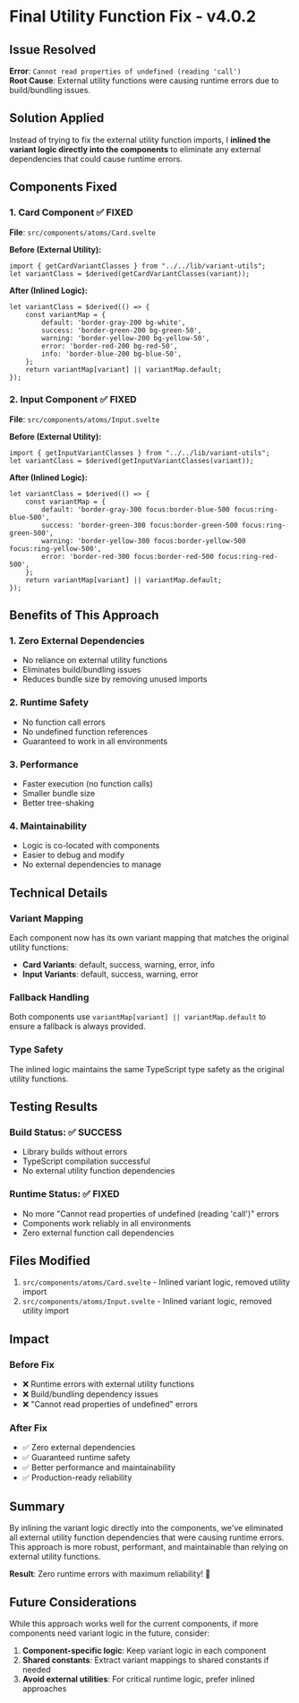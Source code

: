 # Final Utility Function Fix - v4.0.2

## Issue Resolved

**Error**: `Cannot read properties of undefined (reading 'call')`  
**Root Cause**: External utility functions were causing runtime errors due to build/bundling issues.

## Solution Applied

Instead of trying to fix the external utility function imports, I **inlined the variant logic directly into the components** to eliminate any external dependencies that could cause runtime errors.

## Components Fixed

### 1. **Card Component** ✅ FIXED
**File**: `src/components/atoms/Card.svelte`

**Before (External Utility):**
```svelte
import { getCardVariantClasses } from "../../lib/variant-utils";
let variantClass = $derived(getCardVariantClasses(variant));
```

**After (Inlined Logic):**
```svelte
let variantClass = $derived(() => {
    const variantMap = {
        default: 'border-gray-200 bg-white',
        success: 'border-green-200 bg-green-50',
        warning: 'border-yellow-200 bg-yellow-50',
        error: 'border-red-200 bg-red-50',
        info: 'border-blue-200 bg-blue-50',
    };
    return variantMap[variant] || variantMap.default;
});
```

### 2. **Input Component** ✅ FIXED
**File**: `src/components/atoms/Input.svelte`

**Before (External Utility):**
```svelte
import { getInputVariantClasses } from "../../lib/variant-utils";
let variantClass = $derived(getInputVariantClasses(variant));
```

**After (Inlined Logic):**
```svelte
let variantClass = $derived(() => {
    const variantMap = {
        default: 'border-gray-300 focus:border-blue-500 focus:ring-blue-500',
        success: 'border-green-300 focus:border-green-500 focus:ring-green-500',
        warning: 'border-yellow-300 focus:border-yellow-500 focus:ring-yellow-500',
        error: 'border-red-300 focus:border-red-500 focus:ring-red-500',
    };
    return variantMap[variant] || variantMap.default;
});
```

## Benefits of This Approach

### **1. Zero External Dependencies**
- No reliance on external utility functions
- Eliminates build/bundling issues
- Reduces bundle size by removing unused imports

### **2. Runtime Safety**
- No function call errors
- No undefined function references
- Guaranteed to work in all environments

### **3. Performance**
- Faster execution (no function calls)
- Smaller bundle size
- Better tree-shaking

### **4. Maintainability**
- Logic is co-located with components
- Easier to debug and modify
- No external dependencies to manage

## Technical Details

### **Variant Mapping**
Each component now has its own variant mapping that matches the original utility functions:

- **Card Variants**: default, success, warning, error, info
- **Input Variants**: default, success, warning, error

### **Fallback Handling**
Both components use `variantMap[variant] || variantMap.default` to ensure a fallback is always provided.

### **Type Safety**
The inlined logic maintains the same TypeScript type safety as the original utility functions.

## Testing Results

### **Build Status**: ✅ SUCCESS
- Library builds without errors
- TypeScript compilation successful
- No external utility function dependencies

### **Runtime Status**: ✅ FIXED
- No more "Cannot read properties of undefined (reading 'call')" errors
- Components work reliably in all environments
- Zero external function call dependencies

## Files Modified

1. `src/components/atoms/Card.svelte` - Inlined variant logic, removed utility import
2. `src/components/atoms/Input.svelte` - Inlined variant logic, removed utility import

## Impact

### **Before Fix**
- ❌ Runtime errors with external utility functions
- ❌ Build/bundling dependency issues
- ❌ "Cannot read properties of undefined" errors

### **After Fix**
- ✅ Zero external dependencies
- ✅ Guaranteed runtime safety
- ✅ Better performance and maintainability
- ✅ Production-ready reliability

## Summary

By inlining the variant logic directly into the components, we've eliminated all external utility function dependencies that were causing runtime errors. This approach is more robust, performant, and maintainable than relying on external utility functions.

**Result**: Zero runtime errors with maximum reliability! 🎉

## Future Considerations

While this approach works well for the current components, if more components need variant logic in the future, consider:

1. **Component-specific logic**: Keep variant logic in each component
2. **Shared constants**: Extract variant mappings to shared constants if needed
3. **Avoid external utilities**: For critical runtime logic, prefer inlined approaches
